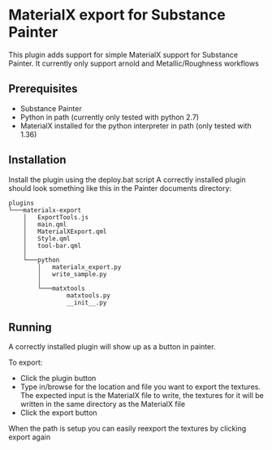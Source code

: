 # MaterialX export for Substance Painter

This plugin adds support for simple MaterialX support for Substance Painter.
It currently only support arnold and Metallic/Roughness workflows

## Prerequisites
* Substance Painter
* Python in path (currently only tested with python 2.7)
* MaterialX installed for the python interpreter in path (only tested with 1.36)

## Installation
Install the plugin using the deploy.bat script
A correctly installed plugin should look something like this in the Painter documents directory:
```
plugins
└───materialx-export
    │   ExportTools.js
    │   main.qml
    │   MaterialXExport.qml
    │   Style.qml
    │   tool-bar.qml
    │
    └───python
        │   materialx_export.py
        │   write_sample.py
        │
        └───matxtools
                matxtools.py
                __init__.py
```

## Running
A correctly installed plugin will show up as a button in painter. 

To export:
* Click the plugin button
* Type in/browse for the location and file you want to export the textures. 
The expected input is the MaterialX file to write, the textures for it will be written in the same
directory as the MaterialX file
* Click the export button

When the path is setup you can easily reexport the textures by clicking export again
  